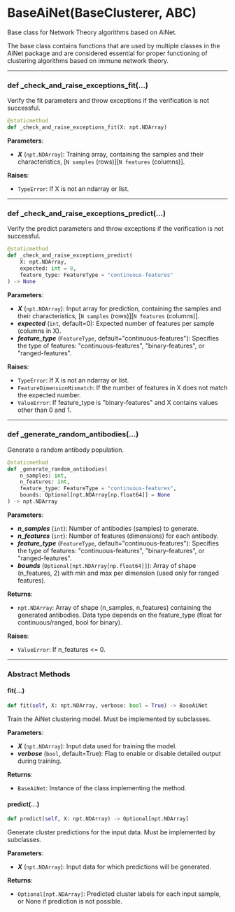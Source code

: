 # BaseAiNet(BaseClusterer, ABC)

Base class for Network Theory algorithms based on AiNet.

The base class contains functions that are used by multiple classes in the AiNet package and
are considered essential for proper functioning of clustering algorithms based on immune network theory.

---

### def _check_and_raise_exceptions_fit(...)

Verify the fit parameters and throw exceptions if the verification is not successful.

```python
@staticmethod
def _check_and_raise_exceptions_fit(X: npt.NDArray)
```

**Parameters**:

* ***X*** (`npt.NDArray`): Training array, containing the samples and their characteristics, [`N samples` (rows)][`N features` (columns)].

**Raises**:

* `TypeError`: If X is not an ndarray or list.

---

### def _check_and_raise_exceptions_predict(...)

Verify the predict parameters and throw exceptions if the verification is not successful.

```python
@staticmethod
def _check_and_raise_exceptions_predict(
    X: npt.NDArray,
    expected: int = 0,
    feature_type: FeatureType = "continuous-features"
) -> None
```

**Parameters**:

* ***X*** (`npt.NDArray`): Input array for prediction, containing the samples and their characteristics, [`N samples` (rows)][`N features` (columns)].
* ***expected*** (`int`, default=0): Expected number of features per sample (columns in X).
* ***feature_type*** (`FeatureType`, default="continuous-features"): Specifies the type of features: "continuous-features", "binary-features", or "ranged-features".

**Raises**:

* `TypeError`: If X is not an ndarray or list.
* `FeatureDimensionMismatch`: If the number of features in X does not match the expected number.
* `ValueError`: If feature_type is "binary-features" and X contains values other than 0 and 1.

---

### def _generate_random_antibodies(...)

Generate a random antibody population.

```python
@staticmethod
def _generate_random_antibodies(
    n_samples: int,
    n_features: int,
    feature_type: FeatureType = "continuous-features",
    bounds: Optional[npt.NDArray[np.float64]] = None
) -> npt.NDArray
```

**Parameters**:

* ***n_samples*** (`int`): Number of antibodies (samples) to generate.
* ***n_features*** (`int`): Number of features (dimensions) for each antibody.
* ***feature_type*** (`FeatureType`, default="continuous-features"): Specifies the type of features: "continuous-features", "binary-features", or "ranged-features".
* ***bounds*** (`Optional[npt.NDArray[np.float64]]`): Array of shape (n_features, 2) with min and max per dimension (used only for ranged features).

**Returns**:

* `npt.NDArray`: Array of shape (n_samples, n_features) containing the generated antibodies.
  Data type depends on the feature_type (float for continuous/ranged, bool for binary).

**Raises**:

* `ValueError`: If n_features <= 0.

---

### Abstract Methods

#### fit(...)

```python
def fit(self, X: npt.NDArray, verbose: bool = True) -> BaseAiNet
```

Train the AiNet clustering model.
Must be implemented by subclasses.

**Parameters**:

* ***X*** (`npt.NDArray`): Input data used for training the model.
* ***verbose*** (`bool`, default=True): Flag to enable or disable detailed output during training.

**Returns**:

* `BaseAiNet`: Instance of the class implementing the method.

#### predict(...)

```python
def predict(self, X: npt.NDArray) -> Optional[npt.NDArray]
```

Generate cluster predictions for the input data.
Must be implemented by subclasses.

**Parameters**:

* ***X*** (`npt.NDArray`): Input data for which predictions will be generated.

**Returns**:

* `Optional[npt.NDArray]`: Predicted cluster labels for each input sample, or None if prediction is not possible.

